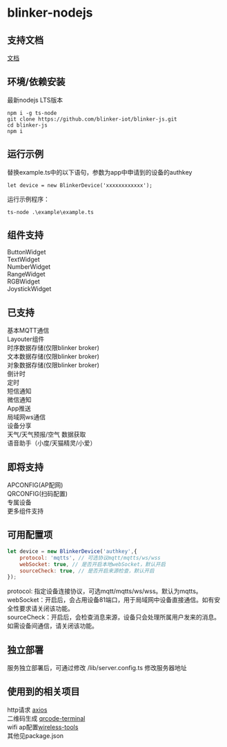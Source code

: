 # blinker-nodejs  

## 支持文档  
[文档](https://diandeng.tech/doc/javascript-support)  

## 环境/依赖安装  
最新nodejs LTS版本  
```
npm i -g ts-node
git clone https://github.com/blinker-iot/blinker-js.git
cd blinker-js
npm i
```

## 运行示例  

替换example.ts中的以下语句，参数为app中申请到的设备的authkey  
```
let device = new BlinkerDevice('xxxxxxxxxxxx');
```
运行示例程序：  
```
ts-node .\example\example.ts
```

## 组件支持  
ButtonWidget  
TextWidget  
NumberWidget  
RangeWidget  
RGBWidget  
JoystickWidget  

## 已支持  
基本MQTT通信  
Layouter组件  
时序数据存储(仅限blinker broker)    
文本数据存储(仅限blinker broker)    
对象数据存储(仅限blinker broker)  
倒计时  
定时  
短信通知  
微信通知  
App推送  
局域网ws通信  
设备分享  
天气/天气预报/空气 数据获取  
语音助手（小度/天猫精灵/小爱）  

## 即将支持  
APCONFIG(AP配网)  
QRCONFIG(扫码配置)   
专属设备  
更多组件支持  

## 可用配置项  

```js
let device = new BlinkerDevice('authkey',{
    protocol: 'mqtts', // 可选协议mqtt/mqtts/ws/wss
    webSocket: true, // 是否开启本地webSocket，默认开启
    sourceCheck: true, // 是否开启来源检查，默认开启
});
```
protocol: 指定设备连接协议，可选mqtt/mqtts/ws/wss。默认为mqtts。  
webSocket：开启后，会占用设备81端口，用于局域网中设备直接通信。如有安全性要求请关闭该功能。  
sourceCheck：开启后，会检查消息来源，设备只会处理所属用户发来的消息。如需设备间通信，请关闭该功能。  


## 独立部署
服务独立部署后，可通过修改 /lib/server.config.ts 修改服务器地址  

## 使用到的相关项目  
http请求 [axios](https://github.com/axios/axios)  
二维码生成 [qrcode-terminal](https://github.com/gtanner/qrcode-terminal)  
wifi ap配置[wireless-tools](https://github.com/oblique/create_ap)  
其他见package.json  
